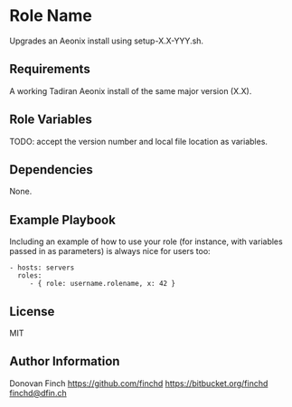 Role Name
=========

Upgrades an Aeonix install using setup-X.X-YYY.sh.

Requirements
------------

A working Tadiran Aeonix install of the same major version (X.X).

Role Variables
--------------

TODO: accept the version number and local file location as variables.

Dependencies
------------

None.

Example Playbook
----------------

Including an example of how to use your role (for instance, with variables passed in as parameters) is always nice for users too:

    - hosts: servers
      roles:
         - { role: username.rolename, x: 42 }

License
-------

MIT

Author Information
------------------

Donovan Finch https://github.com/finchd https://bitbucket.org/finchd finchd@dfin.ch
